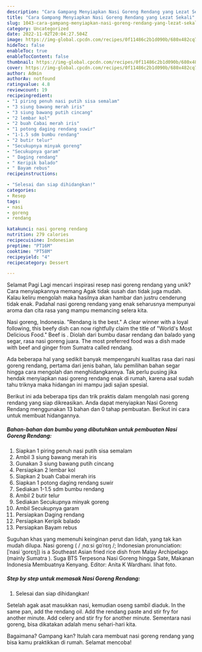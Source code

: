 ```yaml
---
description: "Cara Gampang Menyiapkan Nasi Goreng Rendang yang Lezat Sekali"
title: "Cara Gampang Menyiapkan Nasi Goreng Rendang yang Lezat Sekali"
slug: 1043-cara-gampang-menyiapkan-nasi-goreng-rendang-yang-lezat-sekali
category: Uncategorized
date: 2022-11-02T20:04:27.504Z
image: https://img-global.cpcdn.com/recipes/0f11486c2b1d090b/680x482cq70/nasi-goreng-rendang-foto-resep-utama.jpg
hideToc: false
enableToc: true
enableTocContent: false
thumbnail: https://img-global.cpcdn.com/recipes/0f11486c2b1d090b/680x482cq70/nasi-goreng-rendang-foto-resep-utama.jpg
cover: https://img-global.cpcdn.com/recipes/0f11486c2b1d090b/680x482cq70/nasi-goreng-rendang-foto-resep-utama.jpg
author: Admin
authorAv: notfound
ratingvalue: 4.8
reviewcount: 19
recipeingredient:
- "1 piring penuh nasi putih sisa semalam"
- "3 siung bawang merah iris"
- "3 siung bawang putih cincang"
- "2 lembar kol"
- "2 buah Cabai merah iris"
- "1 potong daging rendang suwir"
- "1-1.5 sdm bumbu rendang"
- "2 butir telur"
- "Secukupnya minyak goreng"
- "Secukupnya garam"
- " Daging rendang"
- " Keripik balado"
- " Bayam rebus"
recipeinstructions:

- "Selesai dan siap dihidangkan!"
categories:
- Resep
tags:
- nasi
- goreng
- rendang

katakunci: nasi goreng rendang 
nutrition: 279 calories
recipecuisine: Indonesian
preptime: "PT16M"
cooktime: "PT58M"
recipeyield: "4"
recipecategory: Dessert

---
```



Selamat Pagi Lagi mencari inspirasi resep nasi goreng rendang yang unik? Cara menyiapkannya memang Agak tidak susah dan tidak juga mudah. Kalau keliru mengolah maka hasilnya akan hambar dan justru cenderung tidak enak. Padahal nasi goreng rendang yang enak seharusnya mempunyai aroma dan cita rasa yang mampu memancing selera kita.


Nasi goreng, Indonesia. &#34;Rendang is the best.&#34; A clear winner with a loyal following, this beefy dish can now rightfully claim the title of &#34;World&#39;s Most Delicious Food.&#34; Beef is . Diolah dari bumbu dasar rendang dan balado yang segar, rasa nasi goreng juara. The most preferred food was a dish made with beef and ginger from Sumatra called rendang.

Ada beberapa hal yang sedikit banyak mempengaruhi kualitas rasa dari nasi goreng rendang, pertama dari jenis bahan, lalu pemilihan bahan segar hingga cara mengolah dan menghidangkannya. Tak perlu pusing jika hendak menyiapkan nasi goreng rendang enak di rumah, karena asal sudah tahu triknya maka hidangan ini mampu jadi sajian spesial.


Berikut ini ada beberapa tips dan trik praktis dalam mengolah nasi goreng rendang yang siap dikreasikan. Anda dapat menyiapkan Nasi Goreng Rendang menggunakan 13 bahan dan 0 tahap pembuatan. Berikut ini cara untuk membuat hidangannya.

<!--inarticleads1-->

##### Bahan-bahan dan bumbu yang dibutuhkan untuk pembuatan Nasi Goreng Rendang:

1. Siapkan 1 piring penuh nasi putih sisa semalam
1. Ambil 3 siung bawang merah iris
1. Gunakan 3 siung bawang putih cincang
1. Persiapkan 2 lembar kol
1. Siapkan 2 buah Cabai merah iris
1. Siapkan 1 potong daging rendang suwir
1. Sediakan 1-1.5 sdm bumbu rendang
1. Ambil 2 butir telur
1. Sediakan Secukupnya minyak goreng
1. Ambil Secukupnya garam
1. Persiapkan  Daging rendang
1. Persiapkan  Keripik balado
1. Persiapkan  Bayam rebus


Suguhan khas yang memenuhi keinginan perut dan lidah, yang tak kan mudah dilupa. Nasi goreng ( / ˌnɑːsi ɡɒˈrɛŋ /; Indonesian pronunciation: [ˈnasi ˈɡorɛŋ]) is a Southeast Asian fried rice dish from Malay Archipelago (mainly Sumatra ). Suga BTS Terpesona Nasi Goreng hingga Sate, Makanan Indonesia Membuatnya Kenyang. Editor: Anita K Wardhani. lihat foto. 

<!--inarticleads2-->

##### Step by step untuk memasak Nasi Goreng Rendang:


1. Selesai dan siap dihidangkan!

Setelah agak asat masukkan nasi, kemudian oseng sambil diaduk. In the same pan, add the rendang oil. Add the rendang paste and stir fry for another minute. Add celery and stir fry for another minute. Sementara nasi goreng, bisa dikatakan adalah menu sehari-hari kita. 

Bagaimana? Gampang kan? Itulah cara membuat nasi goreng rendang yang bisa kamu praktikkan di rumah. Selamat mencoba!
